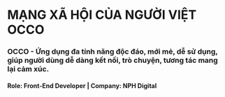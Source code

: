 # MẠNG XÃ HỘI CỦA NGƯỜI VIỆT OCCO
### OCCO - Ứng dụng đa tính năng độc đáo, mới mẻ, dễ sử dụng, giúp người dùng dễ dàng kết nối, trò chuyện, tương tác mang lại cảm xúc.
#### Role: Front-End Developer | Company: NPH Digital
